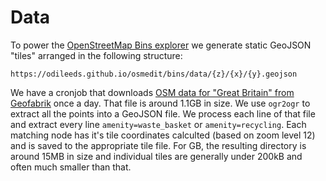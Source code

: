 # Data

To power the [OpenStreetMap Bins explorer](https://odileeds.github.io/osmedit/bins/) we generate static GeoJSON "tiles" arranged in the following structure:

`https://odileeds.github.io/osmedit/bins/data/{z}/{x}/{y}.geojson`

We have a cronjob that downloads [OSM data for "Great Britain" from Geofabrik](http://download.geofabrik.de/europe/great-britain.html) once a day. That file is around 1.1GB in size. We use `ogr2ogr` to extract all the points into a GeoJSON file. We process each line of that file and extract every line `amenity=waste_basket` or `amenity=recycling`. Each matching node has it's tile coordinates calculted (based on zoom level 12) and is saved to the appropriate tile file. For GB, the resulting directory is around 15MB in size and individual tiles are generally under 200kB and often much smaller than that.
